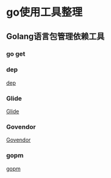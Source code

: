 # go使用工具整理

## Golang语言包管理依赖工具
### go get

### dep
[dep](dep.md)

### Glide
[Glide](Glide.md)

### Govendor
[Govendor](Govendor.md)

### gopm
[gopm](gopm.md)